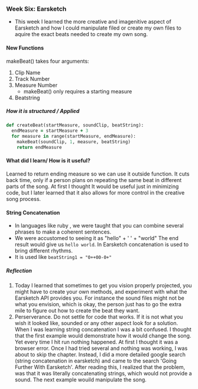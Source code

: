 ### Week Six: Earsketch
  * This week I learned the more creative and imagenitive aspect of Earsketch and how I could manipulate filed or create my own files to aquire the exact beats needed to create my own song.
#### New Functions
makeBeat() takes four arguments:
1. Clip Name
2. Track Number
3. Measure Number
   * makeBeat() only requires a starting measure
4. Beatstring
##### How it is structured / Applied
```ruby
def createBeat(startMeasure, soundClip, beatString):
  endMeasure = startMeasure + 3
  for measure in range(startMeasure, endMeasure):
    makeBeat(soundClip, 1, measure, beatString)
    return endMeasure
```
  #### What did I learn/ How is it useful?
  Learned to return ending measure so we can use it outside function. It cuts back time, only if a person plans on repeating the same beat in different parts of the song. At first I thought It would be useful just in minimizing code, but I later learned that it also allows for more control in the creative song process.
  

#### String Concatenation
  * In languages like ruby , we were taught that you can combine several phrases to make a coherent sentences.
  * We were accustomed to seeing it as "hello" + ' ' + "world"
The end result would give us `hello world`.
In Earsketch concatenation is used to bring different rhythms.
  * It is used like `beatString1 = "0++00-0+"`
##### Reflection
1. Today I learned that sometimes to get you vision properly projected, you might have to create your own methods, and experiment with what the Earsketch API provides you. For instance the sound files might not be what you envision, which is okay, the person just has to go the extra mile to figure out how to create the beat they want.
2. Perserverance. Do not settle for code that works. If it is not what you wish it looked like, sounded or any other aspect look for a solution. When I was learning string concatenation I was a bit confused. I thought that the first example would demonstrate how it would change the song. Yet every time I hit run nothing happened. At first I thought it was a browser error. Once I had tried several and nothing was working, I was about to skip the chapter. Instead, I did a more detailed google search (string concatenation in earsketch) and came to the search 'Going Further With Earsketch'. After reading this, I realized that the problem, was that it was literally concatenating strings, which would not provide a sound. The next example wouild manipulate the song.






